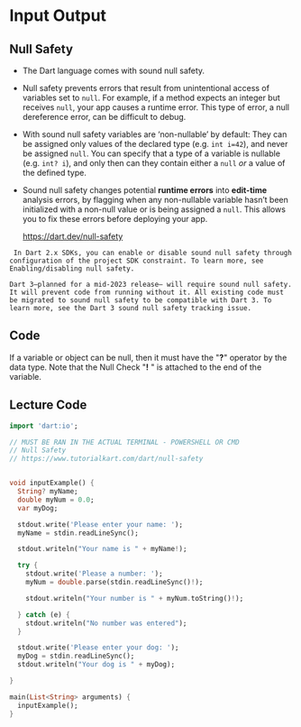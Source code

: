 # Input Output



## Null Safety

- The Dart language comes with sound null safety.

- Null safety prevents errors that result from unintentional access of variables set to `null`. For example, if a method expects an integer but receives `null`, your app causes a runtime error. This type of error, a null dereference error, can be difficult to debug.

- With sound null safety variables are ‘non-nullable’ by default: They can be assigned only values of the declared type (e.g. `int i=42`), and never be assigned `null`. You can specify that a type of a variable is nullable (e.g. `int? i`), and only then can they contain either a `null` *or* a value of the defined type.

- Sound null safety changes potential **runtime errors** into **edit-time** analysis errors, by flagging when any non-nullable variable hasn’t been initialized with a non-null value or is being assigned a `null`. This allows you to fix these errors before deploying your app.

  https://dart.dev/null-safety



```{Warning}
 In Dart 2.x SDKs, you can enable or disable sound null safety through configuration of the project SDK constraint. To learn more, see Enabling/disabling null safety.

Dart 3–planned for a mid-2023 release– will require sound null safety. It will prevent code from running without it. All existing code must be migrated to sound null safety to be compatible with Dart 3. To learn more, see the Dart 3 sound null safety tracking issue.
```



## Code

If a variable or object can be null, then it must have the "__?__" operator by the data type.  Note that the Null Check "**!** " is attached to the end of the variable.



## Lecture Code



``` Dart
import 'dart:io';

// MUST BE RAN IN THE ACTUAL TERMINAL - POWERSHELL OR CMD
// Null Safety
// https://www.tutorialkart.com/dart/null-safety


void inputExample() {
  String? myName;
  double myNum = 0.0;
  var myDog;

  stdout.write('Please enter your name: ');
  myName = stdin.readLineSync();

  stdout.writeln("Your name is " + myName!);

  try {
    stdout.write('Please a number: ');
    myNum = double.parse(stdin.readLineSync()!);

    stdout.writeln("Your number is " + myNum.toString()!);

  } catch (e) {
    stdout.writeln("No number was entered");
  }

  stdout.write('Please enter your dog: ');
  myDog = stdin.readLineSync();
  stdout.writeln("Your dog is " + myDog);

}

main(List<String> arguments) {
  inputExample();
}

```

